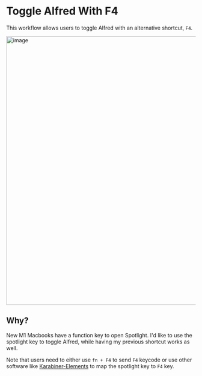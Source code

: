# Toggle Alfred With F4

This workflow allows users to toggle Alfred with an alternative shortcut, `F4`.

<img width="712" alt="image" src="https://user-images.githubusercontent.com/24631178/190564563-0102a8de-6627-45d4-a89f-70adb8f85214.png">

## Why?
New M1 Macbooks have a function key to open Spotlight.
I'd like to use the spotlight key to toggle Alfred, while having my previous shortcut works as well.

Note that users need to either use `fn + F4` to send `F4` keycode or use other software like [Karabiner-Elements](https://karabiner-elements.pqrs.org/) to map the spotlight key to `F4` key.
